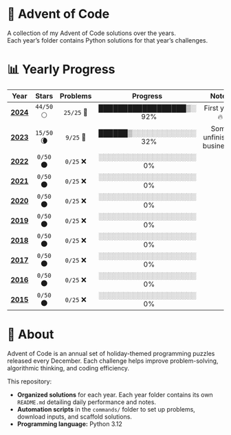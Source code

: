 
# 🎄 Advent of Code

A collection of my Advent of Code solutions over the years.  
Each year’s folder contains Python solutions for that year’s challenges.

# 📊 Yearly Progress

| **Year** | **Stars** | **Problems** | **Progress** | **Notes** |
|:--------:|:---------:|:------------:|:-------------:|:---------:|
| [**2024**](https://github.com/lambertinialessandro/adventofcode/tree/main/2024) | `44/50` 🌕 | `25/25` 🎯 | ██████████████████▒░ &nbsp; 92% | First year! 🔥 |
| [**2023**](https://github.com/lambertinialessandro/adventofcode/tree/main/2023) | `15/50` 🌘 | `9/25` 🧠 | ██████▒░░░░░░░░░░░░░ &nbsp; 32% | Some unfinished business… |
| [**2022**](https://github.com/lambertinialessandro/adventofcode/tree/main/2022) | `0/50` 🌑 | `0/25` ❌ | ░░░░░░░░░░░░░░░░░░░░ &nbsp; 0% | |
| [**2021**](https://github.com/lambertinialessandro/adventofcode/tree/main/2021) | `0/50` 🌑 | `0/25` ❌ | ░░░░░░░░░░░░░░░░░░░░ &nbsp; 0% | |
| [**2020**](https://github.com/lambertinialessandro/adventofcode/tree/main/2020) | `0/50` 🌑 | `0/25` ❌ | ░░░░░░░░░░░░░░░░░░░░ &nbsp; 0% | |
| [**2019**](https://github.com/lambertinialessandro/adventofcode/tree/main/2019) | `0/50` 🌑 | `0/25` ❌ | ░░░░░░░░░░░░░░░░░░░░ &nbsp; 0% | |
| [**2018**](https://github.com/lambertinialessandro/adventofcode/tree/main/2018) | `0/50` 🌑 | `0/25` ❌ | ░░░░░░░░░░░░░░░░░░░░ &nbsp; 0% | |
| [**2017**](https://github.com/lambertinialessandro/adventofcode/tree/main/2017) | `0/50` 🌑 | `0/25` ❌ | ░░░░░░░░░░░░░░░░░░░░ &nbsp; 0% | |
| [**2016**](https://github.com/lambertinialessandro/adventofcode/tree/main/2016) | `0/50` 🌑 | `0/25` ❌ | ░░░░░░░░░░░░░░░░░░░░ &nbsp; 0% | |
| [**2015**](https://github.com/lambertinialessandro/adventofcode/tree/main/2015) | `0/50` 🌑 | `0/25` ❌ | ░░░░░░░░░░░░░░░░░░░░ &nbsp; 0% | |

# 🧭 About

Advent of Code is an annual set of holiday-themed programming puzzles released every December.
Each challenge helps improve problem-solving, algorithmic thinking, and coding efficiency.

This repository:
- **Organized solutions** for each year. Each year folder contains its own `README.md` detailing daily performance and notes.
- **Automation scripts** in the `commands/` folder to set up problems, download inputs, and scaffold solutions.
- **Programming language:** Python 3.12

